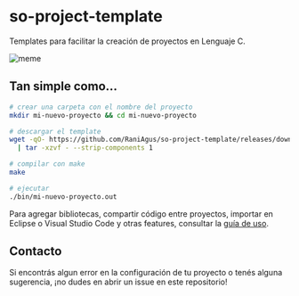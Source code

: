 # so-project-template

Templates para facilitar la creación de proyectos en Lenguaje C.

![meme](https://raniagus.github.io/so-project-template/img/meme.png)

## Tan simple como...

```bash
# crear una carpeta con el nombre del proyecto
mkdir mi-nuevo-proyecto && cd mi-nuevo-proyecto

# descargar el template
wget -qO- https://github.com/RaniAgus/so-project-template/releases/download/v4.0.2/project-v4.0.2.tar.gz \
  | tar -xzvf - --strip-components 1

# compilar con make
make

# ejecutar
./bin/mi-nuevo-proyecto.out
```

Para agregar bibliotecas, compartir código entre proyectos, importar en
Eclipse o Visual Studio Code y otras features, consultar la
[guía de uso](https://raniagus.github.io/so-project-template/).


## Contacto

Si encontrás algun error en la configuración de tu proyecto o tenés alguna
sugerencia, ¡no dudes en abrir un issue en este repositorio!
